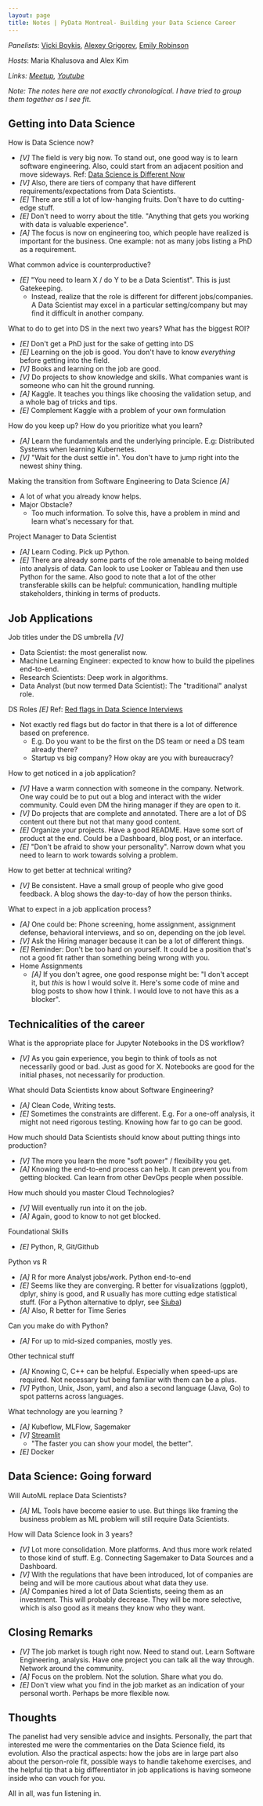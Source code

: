 ```yaml
---
layout: page
title: Notes | PyData Montreal- Building your Data Science Career
---
```


_Panelists_: [Vicki Boykis](https://twitter.com/vboykis), [Alexey Grigorev](https://twitter.com/Al_Grigor), [Emily Robinson](https://twitter.com/robinson_es)

_Hosts_: Maria Khalusova and Alex Kim

_Links: [Meetup](https://www.meetup.com/PyData-MTL/events/270416417), [Youtube](https://youtu.be/YowjjiSSq54)_

_Note: The notes here are not exactly chronological. I have tried to group them together as I see fit_. 

## Getting into Data Science

How is Data Science  now?
- _[V]_ The field is very big now. To stand out, one good way is to learn software engineering. Also, could start from an adjacent position and move sideways. Ref: [Data Science is Different Now](http://veekaybee.github.io/2019/02/13/data-science-is-different/)
- _[V]_ Also, there are tiers of company that have different requirements/expectations from Data Scientists.
- _[E]_ There are still a lot of low-hanging fruits. Don't have to do cutting-edge stuff.
- _[E]_ Don't need to worry about the title. "Anything that gets you working with data is valuable experience".
- _[A]_ The focus is now on engineering too, which people have realized is important for the business. One example: not as many jobs listing a PhD as a requirement.

What common advice is counterproductive?
- _[E]_ "You need to learn X / do Y to be a Data Scientist". This is just Gatekeeping.
    - Instead, realize that the role is different for different jobs/companies. 
    A Data Scientist may excel in a particular setting/company but may find it difficult in another company.  

What to do to get into DS in the next two years? What has the biggest ROI?
- _[E]_ Don't get a PhD just for the sake of getting into DS
- _[E]_ Learning on the job is good. You don't have to know _everything_ before getting into the field.
- _[V]_ Books and learning on the job are good.
- _[V]_ Do projects to show knowledge and skills. What companies want is someone who can hit the ground running. 
- _[A]_ Kaggle. It teaches you things like choosing the validation setup, and a whole bag of tricks and tips. 
- _[E]_ Complement Kaggle with a problem of your own formulation  


How do you keep up? How do you prioritize what you learn?
- _[A]_ Learn the fundamentals and the underlying principle. E.g: Distributed Systems when learning Kubernetes.
- _[V]_ "Wait for the dust settle in". You don't have to jump right into the newest shiny thing.  


Making the transition from Software Engineering to Data Science _[A]_
- A lot of what you already know helps.
- Major Obstacle?
    - Too much information. To solve this, have a problem in mind and learn what's necessary for that.  


Project Manager to Data Scientist
- _[A]_ Learn Coding. Pick up Python. 
- _[E]_ There are already some parts of the role amenable to being molded into analysis of data. Can look to use Looker or Tableau and then use Python for the same. Also good to note that a lot of the other transferable skills can be helpful: communication, handling multiple stakeholders, thinking in terms of products.  


## Job Applications

Job titles under the DS umbrella _[V]_
- Data Scientist: the most generalist now.
- Machine Learning Engineer: expected to know how to build the pipelines end-to-end.
- Research Scientists: Deep work in algorithms.
- Data Analyst (but now termed Data Scientist): The "traditional" analyst role.

DS Roles _[E]_  Ref: [Red flags in Data Science Interviews](https://hookedondata.org/red-flags-in-data-science-interviews/)
- Not exactly red flags but do factor in that there is a lot of difference based on preference. 
    - E.g. Do you want to be the first on the DS team or need a DS team already there?
    - Startup vs big company? How okay are you with bureaucracy?

How to get noticed in a job application?
- _[V]_ Have a warm connection with someone in the company. Network. One way could be to put out a blog and interact with the wider community. Could even DM the hiring manager if they are open to it. 
- _[V]_ Do projects that are complete and annotated. There are a lot of DS content out there but not that many good content.
- _[E]_ Organize your projects. Have a good README. Have some sort of product at the end. Could be a Dashboard, blog post, or an interface.
- _[E]_ "Don't be afraid to show your personality". Narrow down what you need to learn to work towards solving a problem.

How to get better at technical writing?
- _[V]_ Be consistent. Have a small group of people who give good feedback. A blog shows the day-to-day of how the person thinks.

What to expect in a job application process?
- _[A]_ One could be: Phone screening, home assignment, assignment defense, behavioral interviews, and so on, depending on the job level.
- _[V]_ Ask the Hiring manager because it can be a lot of different things.
- _[E]_ Reminder: Don't be too hard on yourself. It could be a position that's not a good fit rather than something being wrong with you.
- Home Assignments
    - _[A]_ If you don't agree, one good response might be: "I don't accept it, but _this_ is how I would solve it. Here's some code of mine and blog posts to show how I think. I would love to not have this as a blocker".

## Technicalities of the career

What is the appropriate place for Jupyter Notebooks in the DS workflow?
- _[V]_ As you gain experience, you begin to think of tools as not necessarily good or bad. Just as good for X. Notebooks are good for the initial phases, not necessarily for production.

What should Data Scientists know about Software Engineering?
- _[A]_ Clean Code, Writing tests.
- _[E]_ Sometimes the constraints are different. E.g. For a one-off analysis, it might not need rigorous testing. Knowing how far to go can be good.

How much should Data Scientists should know about putting things into production?
- _[V]_ The more you learn the more "soft power" / flexibility you get.
- _[A]_ Knowing the end-to-end process can help. It can prevent you from getting blocked. Can learn from other DevOps people when possible.

How much should you master Cloud Technologies?
- _[V]_ Will eventually run into it on the job.
- _[A]_ Again, good to know to not get blocked.

Foundational Skills
- _[E]_ Python, R, Git/Github

Python vs R
- _[A]_ R for more Analyst jobs/work. Python end-to-end
- _[E]_ Seems like they are converging. R better for visualizations (ggplot), dplyr, shiny is good, and R usually has more cutting edge statistical stuff. (For a Python alternative to dplyr, see [Siuba](https://github.com/machow/siuba))
- _[A]_ Also, R better for Time Series

Can you make do with Python?
- _[A]_ For up to mid-sized companies, mostly yes.

Other technical stuff
- _[A]_ Knowing C, C++ can be helpful. Especially when speed-ups are required. Not necessary but being familiar with them can be a plus.
- _[V]_ Python, Unix, Json, yaml, and also a second language (Java, Go) to spot patterns across languages.

What technology are you learning ?
- _[A]_ Kubeflow, MLFlow, Sagemaker
- _[V]_ [Streamlit](https://github.com/streamlit/streamlit)
    - "The faster you can show your model, the better".
- _[E]_ Docker

## Data Science: Going forward

Will AutoML replace Data Scientists?
- _[A]_ ML Tools have become easier to use. But things like framing the business problem as ML problem will still require Data Scientists.

How will Data Science look in 3 years?
- _[V]_ Lot more consolidation. More platforms. And thus more work related to those kind of stuff. E.g. Connecting Sagemaker to Data Sources and a Dashboard.
- _[V]_ With the regulations that have been introduced, lot of companies are being and will be more cautious about what data they use.
- _[A]_ Companies hired a lot of Data Scientists, seeing them as an investment. This will probably decrease. They will be more selective, which is also good as it means they know who they want.

## Closing Remarks
- _[V]_ The job market is tough right now. Need to stand out. Learn Software Engineering, analysis. Have one project you can talk all the way through. Network around the community.
- _[A]_ Focus on the problem. Not the solution. Share what you do.
- _[E]_ Don't view what you find in the job market as an indication of your personal worth. Perhaps be more flexible now.

## Thoughts

The panelist had very sensible advice and insights. Personally, the part that interested me were the commentaries on the Data Science field, its evolution.
Also the practical aspects: how the jobs are in large part also about the person-role fit, possible ways to handle takehome exercises, and 
the helpful tip that a big differentiator in job applications is having someone inside who can vouch for you.

All in all, was fun listening in.
